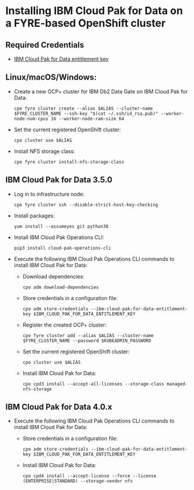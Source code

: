 # Installing IBM Cloud Pak for Data on a FYRE-based OpenShift cluster

## Required Credentials

- [IBM Cloud Pak for Data entitlement key](https://myibm.ibm.com/products-services/containerlibrary)

## Linux/macOS/Windows:

- Create a new OCP+ cluster for IBM Db2 Data Gate on IBM Cloud Pak for Data:

  ```shell
  cpo fyre cluster create --alias $ALIAS --cluster-name $FYRE_CLUSTER_NAME --ssh-key "$(cat ~/.ssh/id_rsa.pub)" --worker-node-num-cpus 16 --worker-node-ram-size 64
  ```

- Set the current registered OpenShift cluster:

  ```shell
  cpo cluster use $ALIAS
  ```

- Install NFS storage class:

  ```shell
  cpo fyre cluster install-nfs-storage-class
  ```

## IBM Cloud Pak for Data 3.5.0

- Log in to infrastructure node:

  ```shell
  cpo fyre cluster ssh --disable-strict-host-key-checking
  ```

- Install packages:

  ```shell
  yum install --assumeyes git python38
  ```

- Install IBM Cloud Pak Operations CLI:

  ```shell
  pip3 install cloud-pak-operations-cli
  ```

- Execute the following IBM Cloud Pak Operations CLI commands to install IBM Cloud Pak for Data:

  - Download dependencies:

    ```shell
    cpo adm download-dependencies
    ```

  - Store credentials in a configuration file:

    ```shell
    cpo adm store-credentials --ibm-cloud-pak-for-data-entitlement-key $IBM_CLOUD_PAK_FOR_DATA_ENTITLEMENT_KEY
    ```

  - Register the created OCP+ cluster:

    ```shell
    cpo fyre cluster add --alias $ALIAS --cluster-name $FYRE_CLUSTER_NAME --password $KUBEADMIN_PASSWORD
    ```

  - Set the current registered OpenShift cluster:

    ```shell
    cpo cluster use $ALIAS
    ```

  - Install IBM Cloud Pak for Data:

    ```shell
    cpo cpd3 install --accept-all-licenses --storage-class managed-nfs-storage
    ```

## IBM Cloud Pak for Data 4.0.x

- Execute the following IBM Cloud Pak Operations CLI commands to install IBM Cloud Pak for Data:

  - Store credentials in a configuration file:

    ```shell
    cpo adm store-credentials --ibm-cloud-pak-for-data-entitlement-key $IBM_CLOUD_PAK_FOR_DATA_ENTITLEMENT_KEY
    ```

  - Install IBM Cloud Pak for Data:

    ```shell
    cpo cpd4 install --accept-license --force --license (ENTERPRISE|STANDARD) --storage-vendor nfs
    ```
